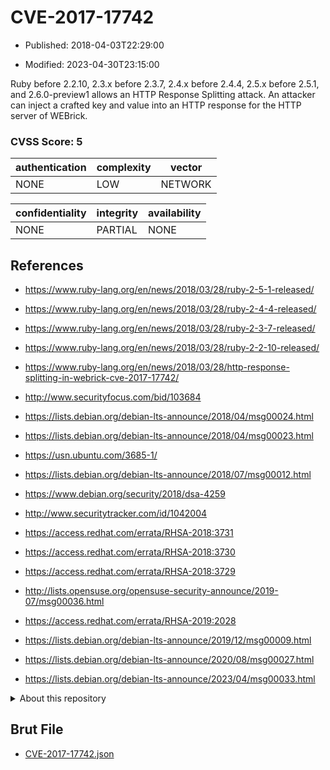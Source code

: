 # CVE-2017-17742

- Published: 2018-04-03T22:29:00

- Modified: 2023-04-30T23:15:00

Ruby before 2.2.10, 2.3.x before 2.3.7, 2.4.x before 2.4.4, 2.5.x before 2.5.1, and 2.6.0-preview1 allows an HTTP Response Splitting attack. An attacker can inject a crafted key and value into an HTTP response for the HTTP server of WEBrick.

### CVSS Score: **5**

| authentication | complexity | vector |
| --- | --- | --- |
| NONE | LOW | NETWORK |

| confidentiality | integrity | availability |
| --- | --- | --- |
| NONE | PARTIAL | NONE |

## References

* https://www.ruby-lang.org/en/news/2018/03/28/ruby-2-5-1-released/

* https://www.ruby-lang.org/en/news/2018/03/28/ruby-2-4-4-released/

* https://www.ruby-lang.org/en/news/2018/03/28/ruby-2-3-7-released/

* https://www.ruby-lang.org/en/news/2018/03/28/ruby-2-2-10-released/

* https://www.ruby-lang.org/en/news/2018/03/28/http-response-splitting-in-webrick-cve-2017-17742/

* http://www.securityfocus.com/bid/103684

* https://lists.debian.org/debian-lts-announce/2018/04/msg00024.html

* https://lists.debian.org/debian-lts-announce/2018/04/msg00023.html

* https://usn.ubuntu.com/3685-1/

* https://lists.debian.org/debian-lts-announce/2018/07/msg00012.html

* https://www.debian.org/security/2018/dsa-4259

* http://www.securitytracker.com/id/1042004

* https://access.redhat.com/errata/RHSA-2018:3731

* https://access.redhat.com/errata/RHSA-2018:3730

* https://access.redhat.com/errata/RHSA-2018:3729

* http://lists.opensuse.org/opensuse-security-announce/2019-07/msg00036.html

* https://access.redhat.com/errata/RHSA-2019:2028

* https://lists.debian.org/debian-lts-announce/2019/12/msg00009.html

* https://lists.debian.org/debian-lts-announce/2020/08/msg00027.html

* https://lists.debian.org/debian-lts-announce/2023/04/msg00033.html

<details>
<summary>About this repository</summary> 

  This repository is part of the project [Live Hack CVE](https://github.com/Live-Hack-CVE). Main website can be found [www.live-hack.org](https://www.live-hack.org) 
  
  Made by [Sn0wAlice](https://github.com/Sn0wAlice) for the people that care about security and need to have a feed of the latest CVEs. Hope you enjoy it, don't forget to star the repo and follow me on [Twitter](https://twitter.com/Sn0wAlice) and [Github](https://github.com/Sn0wAlice). And that is my [personnal website](https://www.alice-snow.me/)

  - [Home Page](https://github.com/Live-Hack-CVE)
  - [Framework](https://github.com/Live-Hack-CVE/cve-framework)
  - [CVE database](https://github.com/Live-Hack-CVE/full_database)
  - [Changelog](https://github.com/Live-Hack-CVE/Changelog)
</details>

## Brut File

* [CVE-2017-17742.json](https://raw.githubusercontent.com/Live-Hack-CVE/full_database/main/cves/2017/CVE-2017-17742.json)


